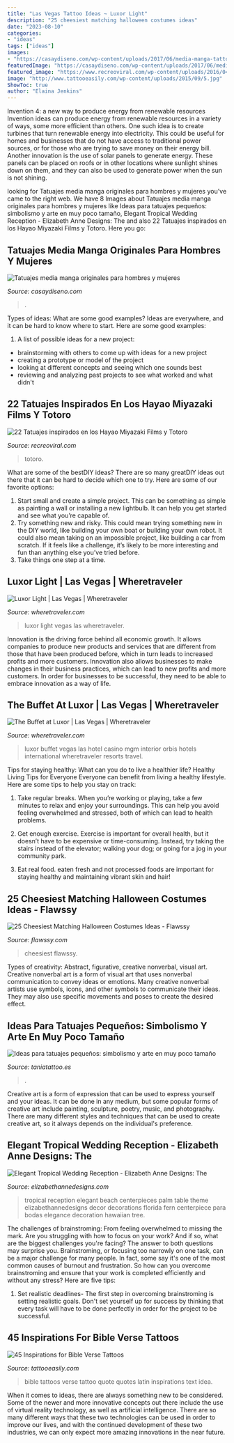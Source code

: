 ```yaml
---
title: "Las Vegas Tattoo Ideas ~ Luxor Light"
description: "25 cheesiest matching halloween costumes ideas"
date: "2023-08-10"
categories:
- "ideas"
tags: ["ideas"]
images:
- "https://casaydiseno.com/wp-content/uploads/2017/06/media-manga-tattoo-hombres.jpg"
featuredImage: "https://casaydiseno.com/wp-content/uploads/2017/06/media-manga-tattoo-hombres.jpg"
featured_image: "https://www.recreoviral.com/wp-content/uploads/2016/04/TATUAJES-TOTORO-9.jpg"
image: "http://www.tattooeasily.com/wp-content/uploads/2015/09/5.jpg"
ShowToc: true
author: "Elaina Jenkins"
---
```



Invention 4: a new way to produce energy from renewable resources
Invention ideas can produce energy from renewable resources in a variety of ways, some more efficient than others. One such idea is to create turbines that turn renewable energy into electricity. This could be useful for homes and businesses that do not have access to traditional power sources, or for those who are trying to save money on their energy bill. Another innovation is the use of solar panels to generate energy. These panels can be placed on roofs or in other locations where sunlight shines down on them, and they can also be used to generate power when the sun is not shining.

	

		
looking for Tatuajes media manga originales para hombres y mujeres you've came to the right web. We have 8 Images about Tatuajes media manga originales para hombres y mujeres like Ideas para tatuajes pequeños: simbolismo y arte en muy poco tamaño, Elegant Tropical Wedding Reception - Elizabeth Anne Designs: The and also 22 Tatuajes inspirados en los Hayao Miyazaki Films y Totoro. Here you go:
		
    
## Tatuajes Media Manga Originales Para Hombres Y Mujeres

<img loading=lazy src="https://casaydiseno.com/wp-content/uploads/2017/06/media-manga-tattoo-hombres.jpg" onerror="this.onerror=null;this.src='https://tse4.mm.bing.net/th?id=OIP.ulWS3FKXY5P6phKsTThDbwHaLH&amp;pid=15.1';" alt="Tatuajes media manga originales para hombres y mujeres">

_Source: casaydiseno.com_

>. 

	

Types of ideas: What are some good examples?
Ideas are everywhere, and it can be hard to know where to start. Here are some good examples:
1. A list of possible ideas for a new project: 
- brainstorming with others to come up with ideas for a new project 
- creating a prototype or model of the project 
- looking at different concepts and seeing which one sounds best 
- reviewing and analyzing past projects to see what worked and what didn't 

    
## 22 Tatuajes Inspirados En Los Hayao Miyazaki Films Y Totoro

<img loading=lazy src="https://www.recreoviral.com/wp-content/uploads/2016/04/TATUAJES-TOTORO-9.jpg" onerror="this.onerror=null;this.src='https://tse2.mm.bing.net/th?id=OIP.BD1AR2Lmsewv8c3Pyk6gpAHaKL&amp;pid=15.1';" alt="22 Tatuajes inspirados en los Hayao Miyazaki Films y Totoro">

_Source: recreoviral.com_

>totoro. 

	

What are some of the bestDIY ideas?
There are so many greatDIY ideas out there that it can be hard to decide which one to try. Here are some of our favorite options: 
1) Start small and create a simple project. This can be something as simple as painting a wall or installing a new lightbulb. It can help you get started and see what you’re capable of. 
2) Try something new and risky. This could mean trying something new in the DIY world, like building your own boat or building your own robot. It could also mean taking on an impossible project, like building a car from scratch. If it feels like a challenge, it’s likely to be more interesting and fun than anything else you’ve tried before. 
3) Take things one step at a time.

    
## Luxor Light | Las Vegas | Wheretraveler

<img loading=lazy src="https://www.wheretraveler.com/sites/default/files/images/luxor_light.jpg" onerror="this.onerror=null;this.src='https://tse4.mm.bing.net/th?id=OIP.BygqcGeR_pPYkBiCYSz-FAHaK5&amp;pid=15.1';" alt="Luxor Light | Las Vegas | Wheretraveler">

_Source: wheretraveler.com_

>luxor light vegas las wheretraveler. 

	

Innovation is the driving force behind all economic growth. It allows companies to produce new products and services that are different from those that have been produced before, which in turn leads to increased profits and more customers. Innovation also allows businesses to make changes in their business practices, which can lead to new profits and more customers. In order for businesses to be successful, they need to be able to embrace innovation as a way of life.

    
## The Buffet At Luxor | Las Vegas | Wheretraveler

<img loading=lazy src="https://www.wheretraveler.com/sites/default/files/images/Luxor_Buffet_Interior.jpg" onerror="this.onerror=null;this.src='https://tse4.mm.bing.net/th?id=OIP.0dfXLOY-CP4W8GzuYOCc9QHaE8&amp;pid=15.1';" alt="The Buffet at Luxor | Las Vegas | Wheretraveler">

_Source: wheretraveler.com_

>luxor buffet vegas las hotel casino mgm interior orbis hotels international wheretraveler resorts travel. 

	

Tips for staying healthy: What can you do to live a healthier life?
Healthy Living Tips for Everyone
Everyone can benefit from living a healthy lifestyle. Here are some tips to help you stay on track:

1. Take regular breaks. When you’re working or playing, take a few minutes to relax and enjoy your surroundings. This can help you avoid feeling overwhelmed and stressed, both of which can lead to health problems.

2. Get enough exercise. Exercise is important for overall health, but it doesn’t have to be expensive or time-consuming. Instead, try taking the stairs instead of the elevator; walking your dog; or going for a jog in your community park.

3. Eat real food. eaten fresh and not processed foods are important for staying healthy and maintaining vibrant skin and hair!

    
## 25 Cheesiest Matching Halloween Costumes Ideas - Flawssy

<img loading=lazy src="https://www.flawssy.com/wp-content/uploads/2016/05/Holly-Madison-Halloween-Costumes.jpg" onerror="this.onerror=null;this.src='https://tse4.mm.bing.net/th?id=OIP.ssWR-H6osUgsKubT4Rln2gHaKE&amp;pid=15.1';" alt="25 Cheesiest Matching Halloween Costumes Ideas - Flawssy">

_Source: flawssy.com_

>cheesiest flawssy. 

	

Types of creativity: Abstract, figurative, creative nonverbal, visual art.
Creative nonverbal art is a form of visual art that uses nonverbal communication to convey ideas or emotions. Many creative nonverbal artists use symbols, icons, and other symbols to communicate their ideas. They may also use specific movements and poses to create the desired effect.

    
## Ideas Para Tatuajes Pequeños: Simbolismo Y Arte En Muy Poco Tamaño

<img loading=lazy src="https://taniatattoo.s3.eu-west-1.amazonaws.com/wp-content/uploads/2020/09/07161617/Tatuaje-pequeno-de-Palmera-taniatatoo-772x1030.jpg" onerror="this.onerror=null;this.src='https://tse4.mm.bing.net/th?id=OIP.TjhevN4Lc0dK-B30BWUocQHaJ4&amp;pid=15.1';" alt="Ideas para tatuajes pequeños: simbolismo y arte en muy poco tamaño">

_Source: taniatattoo.es_

>. 

	

Creative art is a form of expression that can be used to express yourself and your ideas. It can be done in any medium, but some popular forms of creative art include painting, sculpture, poetry, music, and photography. There are many different styles and techniques that can be used to create creative art, so it always depends on the individual's preference.

    
## Elegant Tropical Wedding Reception - Elizabeth Anne Designs: The

<img loading=lazy src="http://www.elizabethannedesigns.com/blog/wp-content/uploads/2012/09/Elegant-Tropical-Wedding-Reception.jpg" onerror="this.onerror=null;this.src='https://tse4.mm.bing.net/th?id=OIP.UebgYAXwIAjWDvd-RkMu3AHaLH&amp;pid=15.1';" alt="Elegant Tropical Wedding Reception - Elizabeth Anne Designs: The">

_Source: elizabethannedesigns.com_

>tropical reception elegant beach centerpieces palm table theme elizabethannedesigns decor decorations florida fern centerpiece para bodas elegance decoration hawaiian tree. 

	

The challenges of brainstroming: From feeling overwhelmed to missing the mark.
Are you struggling with how to focus on your work? And if so, what are the biggest challenges you're facing? The answer to both questions may surprise you. Brainstroming, or focusing too narrowly on one task, can be a major challenge for many people. In fact, some say it's one of the most common causes of burnout and frustration. 
So how can you overcome brainstroming and ensure that your work is completed efficiently and without any stress? Here are five tips: 

1. Set realistic deadlines- The first step in overcoming brainstroming is setting realistic goals. Don't set yourself up for success by thinking that every task will have to be done perfectly in order for the project to be successful.

    
## 45 Inspirations For Bible Verse Tattoos

<img loading=lazy src="http://www.tattooeasily.com/wp-content/uploads/2015/09/5.jpg" onerror="this.onerror=null;this.src='https://tse2.mm.bing.net/th?id=OIP.mtjDrxZeeZseD4I72zUFowHaE8&amp;pid=15.1';" alt="45 Inspirations for Bible Verse Tattoos">

_Source: tattooeasily.com_

>bible tattoos verse tattoo quote quotes latin inspirations text idea. 

	

When it comes to ideas, there are always something new to be considered. Some of the newer and more innovative concepts out there include the use of virtual reality technology, as well as artificial intelligence. There are so many different ways that these two technologies can be used in order to improve our lives, and with the continued development of these two industries, we can only expect more amazing innovations in the near future.

